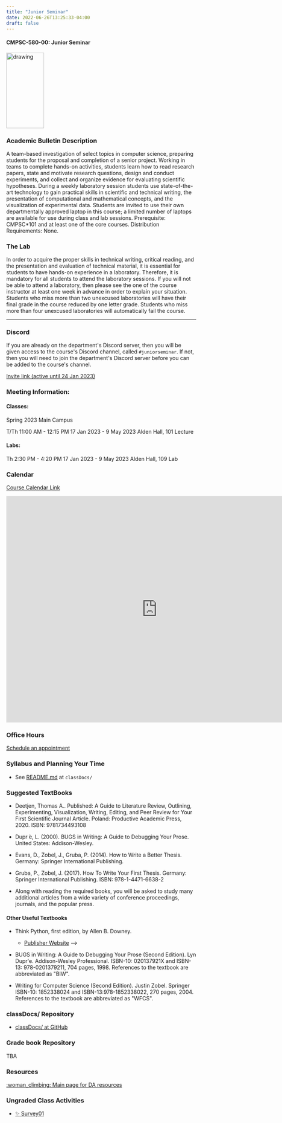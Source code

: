 ```yaml
---
title: "Junior Seminar"
date: 2022-06-26T13:25:33-04:00
draft: false
---
```

#### CMPSC-580-00: Junior Seminar

<img src="/images/juniorseminar/cogs.png" alt="drawing" width="100" height="200"/>

### Academic Bulletin Description

A team-based investigation of select topics in computer science, preparing students for the proposal and completion of a senior project. Working in teams to complete hands-on activities, students learn how to read research papers, state and motivate research questions, design and conduct experiments, and collect and organize evidence for evaluating scientific hypotheses. During a weekly laboratory session students use state-of-the-art technology to gain practical skills in scientific and technical writing, the presentation of computational and mathematical concepts, and the visualization of experimental data. Students are invited to use their own departmentally approved laptop in this course; a limited number of laptops are available for use during class and lab sessions. Prerequisite: CMPSC*101 and at least one of the core courses. Distribution Requirements: None.

### The Lab

In order to acquire the proper skills in technical writing, critical reading, and the presentation and evaluation of technical material, it is essential for students to have hands-on experience in a laboratory. Therefore, it is mandatory for all students to attend the laboratory sessions. If you will not be able to attend a laboratory, then please see the one of the course instructor at least one week in advance in order to explain your situation. Students who miss more than two unexcused laboratories will have their final grade in the course reduced by one letter grade. Students who miss more than four unexcused laboratories will automatically fail the course.

---

### Discord

If you are already on the department's Discord server, then you will be given access to the course's Discord channel, called `#juniorseminar`. If not, then you will need to join the department's Discord server before you can be added to the course's channel.

[Invite link (active until 24 Jan 2023)](https://discord.gg/gRSTQ8EA)


### Meeting Information:

#### Classes:

Spring 2023
Main Campus

T/Th 11:00 AM - 12:15 PM
17 Jan 2023 - 9 May 2023
Alden Hall, 101 Lecture

#### Labs:

Th 2:30 PM - 4:20 PM
17 Jan 2023 - 9 May 2023
Alden Hall, 109 Lab

### Calendar

[Course Calendar Link](https://calendar.google.com/calendar/u/0?cid=Y18yZTRhYmM5ZDE4OWZiZjkxMmY4NGI0NTY3MjBlZDEwNTAzYzFhODVkY2M3Y2Y5ZWQwOWU2MjQyNjNkZDk2MDY0QGdyb3VwLmNhbGVuZGFyLmdvb2dsZS5jb20)

<iframe src="https://calendar.google.com/calendar/embed?src=c_2e4abc9d189fbf912f84b456720ed10503c1a85dcc7cf9ed09e624263dd96064%40group.calendar.google.com&ctz=America%2FNew_York" style="border: 0" width="800" height="600" frameborder="0" scrolling="no"></iframe>

### Office Hours

[Schedule an appointment](/contactandabout/)

### Syllabus and Planning Your Time

* See [README.md](https://github.com/CMPSC-580-Allegheny-College-Spring-2023/classDocs/blob/main/README.md) at `classDocs/`

### Suggested TextBooks

* Deetjen, Thomas A.. Published: A Guide to Literature Review, Outlining, Experimenting, Visualization, Writing, Editing, and Peer Review for Your First Scientific Journal Article. Poland: Productive Academic Press, 2020. ISBN: 9781734493108

* Dupr ́e, L. (2000). BUGS in Writing: A Guide to Debugging Your Prose. United States: Addison-Wesley.

* Evans, D., Zobel, J., Gruba, P. (2014). How to Write a Better Thesis. Germany: Springer International Publishing.

* Gruba, P., Zobel, J. (2017). How To Write Your First Thesis. Germany: Springer International Publishing. ISBN: 978-1-4471-6638-2

* Along with reading the required books, you will be asked to study many additional articles from a wide variety of conference proceedings, journals, and the popular press.

#### Other Useful Textbooks

* Think Python, first edition, by Allen B. Downey.
  + [Publisher Website](https://greenteapress.com/wp/) -->

* BUGS in Writing: A Guide to Debugging Your Prose (Second Edition). Lyn Dupr\'e. Addison-Wesley Professional. ISBN-10: 020137921X and ISBN-13: 978-0201379211, 704 pages, 1998. References to the textbook are abbreviated as "BIW".

* Writing for Computer Science (Second Edition). Justin Zobel. Springer ISBN-10: 1852338024 and ISBN-13:978-1852338022, 270 pages, 2004. References to the textbook are abbreviated as "WFCS".

### classDocs/ Repository

* [classDocs/ at GitHub](https://github.com/CMPSC-301-Allegheny-College-Spring-2023/classDocs)

### Grade book Repository

TBA

### Resources

[:woman_climbing: Main page for DA resources](/resources/) 

### Ungraded Class Activities

 + [:sparkles: Survey01](https://forms.gle/dGFrHhZEeVTGquHb9)
